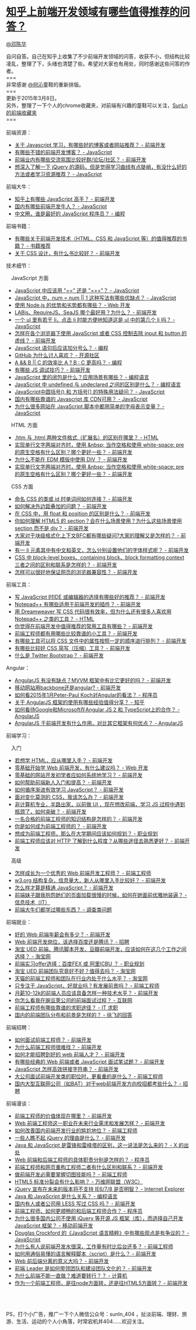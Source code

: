
#  [知乎上前端开发领域有哪些值得推荐的问答？](https://zhihu.com/questions/20246142)



[@邓陈华](https://zhihu.com/people/6fe49daa35fc3eb8f10d00d59cb1c45b)

自问自答。自己在知乎上收集了不少前端开发领域的问答，收获不小，但结构比较凌乱，整理了下，头绪也清楚了些。希望对大家也有用处，同时感谢这些问答的作者。<br>===<br>非常感谢 <a data-hash="b4a17dfeac9418e66b950681819af654" href="http://www.zhihu.com/people/b4a17dfeac9418e66b950681819af654" class="member_mention" data-editable="true" data-title="@何沁" data-hovercard="p$b$b4a17dfeac9418e66b950681819af654">@何沁</a>童鞋的重新排版。<br>===<br>更新于2015年3月8日。<br>另外，整理了一下个人的chrome收藏夹，对前端有兴趣的童鞋可以关注，<a href="http://link.zhihu.com/?target=http%3A//github.com/SunLn/SunLn-F2E-Bookmarks" class=" wrap external" target="_blank" rel="nofollow noreferrer">SunLn的前端收藏夹<i class="icon-external"></i></a><br>===<br><br>前端资源：<br><ul><li><a class="internal" href="http://www.zhihu.com/question/19651401">关于 Javascript 学习，有哪些好的博客或者网站推荐？ - 前端开发</a></li><li><a class="internal" href="http://www.zhihu.com/question/19951193">有哪些不错的前端开发博客？ - JavaScript</a></li><li><a class="internal" href="http://www.zhihu.com/question/20101975">前端业内有哪些交流氛围比较好群/论坛/社区？ - 前端开发</a></li><li><a class="internal" href="http://www.zhihu.com/question/19671522">想深入了解一下 jQuery 的源码，但是觉得学习曲线有点陡峭，有没什么好的方法或者学习资源推荐？ - JavaScript</a></li></ul><p>前端大牛：<br></p><ul><li><a class="internal" href="http://www.zhihu.com/question/19889770">知乎上有哪些 JavaScript 高手？ - 前端开发</a></li><li><a class="internal" href="http://www.zhihu.com/question/19701162">国内有哪些前端开发牛人？ - JavaScript</a></li><li><a href="http://www.zhihu.com/question/19588901" class="internal">中文圈，谁是最好的 JavaScript 程序员？ - 编程</a></li></ul><p>前端书籍：<br></p><ul><li><a href="http://www.zhihu.com/question/19809484" class="internal">有哪些关于前端开发技术（HTML、CSS 和 JavaScript 等）的值得推荐的书籍？ - 书籍推荐</a></li><li><a href="http://www.zhihu.com/question/19742348" class="internal">关于 CSS 设计，有什么书比较好？ - 前端开发</a></li></ul><p>技术细节：</p><p>　JavaScript 方面<br></p><ul><li><a class="internal" href="http://www.zhihu.com/question/20348948">JavaScript 中应该用 "==" 还是 "==="？ - JavaScript</a></li><li><a href="http://www.zhihu.com/question/20377595" class="internal">JavaScript 中，num = num || 1 这种写法有哪些优缺点？ - JavaScript</a></li><li><a href="http://www.zhihu.com/question/19653241" class="internal">使用 Node.js 的优势和劣势都有哪些？ - Web 开发</a></li><li><a href="http://www.zhihu.com/question/20342350" class="internal">LABjs、RequireJS、SeaJS 哪个最好用？为什么？ - 前端开发</a></li><li><a class="internal" href="http://www.zhihu.com/question/20322273">一个 ul 里有若干 li，点击 li 时能方便地知道这是 ul 中的第几个 li 吗？ - JavaScript</a></li><li><a class="internal" href="http://www.zhihu.com/question/19920225">怎样在各个浏览器下使用 JavaScript 或者 CSS 控制去除 input 和 button 的虚线？ - 前端开发</a></li><li><a class="internal" href="http://www.zhihu.com/question/20298345">JavaScript 语句后应该加分号么？ - 编程</a></li><li><a class="internal" href="http://www.zhihu.com/question/19776649">GitHub 为什么讨人喜欢？ - 开源社区</a></li><li><a class="internal" href="http://www.zhihu.com/question/20293486">A &amp;&amp; B || C 的效率比 A ? B : C 更高吗？ - 编程</a></li><li><a class="internal" href="http://www.zhihu.com/question/20260762">有哪些 JS 调试技巧？ - 前端开发</a></li><li><a class="internal" href="http://www.zhihu.com/question/19554716">JavaScript 里的闭包是什么？应用场景有哪些？ - 编程语言</a></li><li><a class="internal" href="http://www.zhihu.com/question/19966545">JavaScript 中 undefined 与 undeclared 之间的区别是什么？ - 编程语言</a></li><li><a class="internal" href="http://www.zhihu.com/question/20127472">JavaScript中圆括号() 和 方括号[] 的特殊用法疑问？ - JavaScript</a></li><li><a class="internal" href="http://www.zhihu.com/question/20227463">国内有哪些靠谱的 Javascript 库 CDN可用？ - JavaScript</a></li><li><a class="internal" href="http://www.zhihu.com/question/19717671">为什么很多网站在 JavaScript 脚本中都用简单的字母表示变量？ - JavaScript</a></li></ul><p>　HTML 方面<br></p><ul><li><a class="internal" href="http://www.zhihu.com/question/19718085">.htm 与 .html 两种文件格式（扩展名）的区别在哪里？ - HTML</a></li><li><a class="internal" href="http://www.zhihu.com/question/19895400#">实现单行文字两端对齐时，使用 &amp;nbsp; 当作空格和使用 white-space: pre 的原生空格有什么区别？哪个更好一些？ - 前端开发</a></li><li><a class="internal" href="http://www.zhihu.com/question/20168819">为什么不能在 EDM 模版中使用 DIV ？ - 前端开发</a></li><li><a class="internal" href="http://www.zhihu.com/question/19895400">实现单行文字两端对齐时，使用 &amp;nbsp; 当作空格和使用 white-space: pre 的原生空格有什么区别？哪个更好一些？ - 前端开发</a></li></ul><p>　CSS 方面<br></p><ul><li><a class="internal" href="http://www.zhihu.com/question/19748433">命名 CSS 的类或 id 时单词间如何连接？ - 前端开发</a></li><li><a class="internal" href="http://www.zhihu.com/question/19823139">如何解决外边距叠加的问题？ - 前端开发</a></li><li><a class="internal" href="http://www.zhihu.com/question/19588854">在 CSS 中，用 float 和 position 的区别是什么？ - 前端开发</a></li><li><a class="internal" href="http://www.zhihu.com/question/20227599">你如何理解 HTML5 的 section？会在什么场景使用？为什么这些场景使用 section 而不是 div？ - 前端开发</a></li><li><a href="http://www.zhihu.com/question/28433480" class="internal">大家对于块级格式化上下文BFC都有哪些疑问?大家的理解又是怎样的？ - 前端开发</a></li><li><a class="internal" href="http://www.zhihu.com/question/19977292">有一 li 元素其中有中文和英文，怎么分别设置他们的字体样式呢？ - 前端开发</a></li><li><a class="internal" href="http://www.zhihu.com/question/20086234">CSS 中 block-level boxes、containing block、block formatting context 三者之间的区别和联系是怎样的？ - 前端开发</a></li><li><a href="http://www.zhihu.com/question/19736007" class="internal">怎样可以很好地保证网页的浏览器兼容性？ - 前端开发</a></li></ul><p>前端工具：<br></p><ul><li><a class="internal" href="http://www.zhihu.com/question/19606319">写 JavaScript 时IDE 或编辑器的选择有哪些好的推荐？ - 前端开发</a></li><li><a class="internal" href="http://www.zhihu.com/question/19998255">Notepad++ 有哪些适用于前端开发的插件？ - 前端开发</a></li><li><a class="internal" href="http://www.zhihu.com/question/19587831">用 Dreamweaver 写 CSS 代码很有效率，但为什么还有很多人喜欢用 Notepad++ 之类的工具？ - HTML</a></li><li><a class="internal" href="http://www.zhihu.com/question/19561454">你觉得在前端开发中值得推荐的常用工具有哪些？ - 前端开发</a></li><li><a class="internal" href="http://www.zhihu.com/question/20241338">前端工程师都有用哪些比较靠谱的小工具？ - 前端开发</a></li><li><a class="internal" href="http://www.zhihu.com/question/19990596">有哪些工具可以将 CSS 文件中的属性按照一定的顺序进行排列？ - 前端开发</a></li><li><a href="http://www.zhihu.com/question/19612973" class="internal">有哪些比较好 CSS 简写（压缩）工具？ - 前端开发</a></li><li><a href="http://www.zhihu.com/question/19821825" class="internal">什么是 Twitter Bootstrap？ - 前端开发</a></li></ul>Angular：<br><ul><li><a href="http://www.zhihu.com/question/21151483" class="internal">AngularJS 有没有缺点？MVVM 框架中有比它更好的吗？ - 前端开发</a></li><li><a href="http://www.zhihu.com/question/21871888" class="internal">移动网站用backbone还是angular? - 前端开发</a></li><li><a href="http://www.zhihu.com/question/27601964" class="internal">如何看2015年1月Peter-Paul Koch对Angular的看法？ - 程序员</a></li><li><a href="http://www.zhihu.com/question/21497720" class="internal">关于 AngularJS 框架的使用有哪些经验值得分享？ - 知乎</a></li><li><a href="http://www.zhihu.com/question/28563233" class="internal">如何看待Google和Microsoft在Angular JS 2 和 TypeScript上的合作？ - AngularJS</a></li><li><a href="http://www.zhihu.com/question/22079371" class="internal">AngularJS 于前端开发有什么作用，对比其它框架有何优点？ - AngularJS</a></li></ul><p>前端学习：</p><p>　入门<br></p><ul><li><a class="internal" href="http://www.zhihu.com/question/19753196">若想学 HTML，应从哪里入手？ - 前端开发</a></li><li><a class="internal" href="http://www.zhihu.com/question/19637373">零基础开始学 Web 前端开发，有什么建议吗？ - Web 开发</a></li><li><a href="http://www.zhihu.com/question/19834302" class="internal">零基础的网站开发初学者应如何系统地学习？ - 前端开发</a></li><li><a href="http://www.zhihu.com/question/19862294" class="internal">如何帮助前端新人入门和提高？ - 前端开发</a></li><li><a href="http://www.zhihu.com/question/19713563" class="internal">如何循序渐进有效学习 JavaScript？ - 前端开发</a></li><li><a class="internal" href="http://www.zhihu.com/question/19653139">面对变化莫测的 CSS，我该怎么办？ - 前端开发</a></li><li><a class="internal" href="http://www.zhihu.com/question/19660847">非计算机专业，半路出家，以前做 UI ，现在想改前端，学习 JS 过程中遇到瓶颈了，如何突破？ - 前端开发</a></li><li><a href="http://www.zhihu.com/question/19588629" class="internal">一名合格的前端工程师的知识结构是怎样的？ - 前端开发</a></li><li><a href="http://www.zhihu.com/question/20780364" class="internal">你是如何成为前端工程师的？ - 前端开发</a></li><li><a href="http://www.zhihu.com/question/19838787" class="internal">想成为前端工程师，那么在大学期间应该如何规划？ - 职业规划</a><br></li><li><a href="http://www.zhihu.com/question/20391668" class="internal">前端工程师应该对 HTTP 了解到什么程度？从哪些途径去熟悉更好？ - 前端开发</a><br></li></ul><p>　高级<br></p><ul><li><a class="internal" href="http://www.zhihu.com/question/19554845">怎样成长为一个优秀的 Web 前端开发工程师？ - 前端工程师</a></li><li><a class="internal" href="http://www.zhihu.com/question/20193711">w3.org 结构复杂，信息量大，新人从哪里入手比较好？ - 前端开发</a></li><li><a class="internal" href="http://www.zhihu.com/question/19657253">怎么样才算是精通 JavaScript？ - 前端开发</a></li><li><a href="http://www.zhihu.com/question/27085552" class="internal">前端妹子跟我抱怨她们的页面加载很慢的时候，如何在她面前优雅地装逼？ - 信息技术（IT）</a><br></li><li><a href="http://www.zhihu.com/question/22146521" class="internal">前端大牛们都学过哪些东西？ - 调查类问题</a></li></ul><p>前端就业：<br></p><ul><li><a class="internal" href="http://www.zhihu.com/question/19723850">好的 Web 前端年薪会有多少？ - 前端开发</a></li><li><a href="http://www.zhihu.com/question/19886046" class="internal">Web 前端开发岗位，该选择百度还是腾讯？ - 招聘</a></li><li><a class="internal" href="http://www.zhihu.com/question/20084964">淘宝 UED 前端、腾讯脚本开发、豆瓣前端开发，应该如何在这几个工作之间选择？ - 淘宝网</a></li><li><a href="http://www.zhihu.com/question/23567316" class="internal">前端实习offer选择：百度FEX 或 阿里ICBU ？ - 职业规划</a><br></li><li><a class="internal" href="http://www.zhihu.com/question/20099712">淘宝 UED 前端团队究竟好不好？值得去吗？ - 淘宝网</a></li><li><a href="http://www.zhihu.com/question/22933704" class="internal">天猫的前端工程师和团队在行业内处于什么水平？ - 淘宝网</a><br></li><li><a class="internal" href="http://www.zhihu.com/question/20149600">只专注于 JavaScript，好就业吗？有发展前景吗？ - 前端工程师</a></li><li><a href="http://www.zhihu.com/question/28044664" class="internal">月薪10-12k的前端人员应该具备怎样一种技术水平？ - 前端开发</a><br></li><li><a href="http://www.zhihu.com/question/23036724" class="internal">你怎么看我在豌豆荚公司的前端面试过程？ - 互联网</a><br></li><li><a href="http://www.zhihu.com/question/20989310" class="internal">前端工程师有哪些靠谱的求职途径？ - IT 求职</a><br></li><li><a href="http://www.zhihu.com/question/20888075/answer/40612027" class="internal">国内的前端团队分布和前景是怎样的？ - 徐飞的回答</a><br></li></ul><p>前端招聘：<br></p><ul><li><a class="internal" href="http://www.zhihu.com/question/19568008">如何面试前端工程师？ - 前端开发</a></li><li><a class="internal" href="http://www.zhihu.com/question/19923687">为什么前端工程师很难找？ - 前端开发</a></li><li><a class="internal" href="http://www.zhihu.com/question/19651775">如何才能招聘到好的 web 前端人才？ - 前端开发</a></li><li><a class="internal" href="http://www.zhihu.com/question/19841848">有哪些经典的 Web 前端或者 JavaScript 面试笔试题？ - 前端开发</a></li><li><a class="internal" href="http://www.zhihu.com/question/19747496">JavaScript 怎样高效拼接字符串？ - 前端开发</a></li><li><a class="internal" href="http://www.zhihu.com/question/19770923">大公司面试前端开发类的职位时，更看重的是什么？ - 前端工程师</a></li><li><a href="http://www.zhihu.com/question/26188893" class="internal">国内大型互联网公司（如BAT）对于web前端开发方向校招都考些什么？ - 招聘</a><br></li></ul><p>前端漫谈：<br></p><ul><li><a class="internal" href="http://www.zhihu.com/question/19589966">前端工程师的价值体现在哪里？ - 前端开发</a></li><li><a class="internal" href="http://www.zhihu.com/question/19580161">Web 前端工程师这一职业在未来行业需求和发展怎样？ - 前端开发</a></li><li><a class="internal" href="http://www.zhihu.com/question/19927065">如何改善国内前端开发行业的尴尬地位？ - 前端工程师</a></li><li><a class="internal" href="http://www.zhihu.com/question/19969737">一些人瞧不起 jQuery 的理由是什么？ - 前端开发</a></li><li><a class="internal" href="http://www.zhihu.com/question/19598890">Java 和 JavaScript 是雷锋和雷峰塔的区别，这一说法是怎么来的？ - X 的出处</a></li><li><a href="http://www.zhihu.com/question/19911595" class="internal">Web 前端和后端工程师的具体职责分别是怎样的？ - 程序员</a></li><li><a class="internal" href="http://www.zhihu.com/question/19858246">前端工程师和网页重构工程师二者有什么区别和联系？ - 前端开发</a></li><li><a class="internal" href="http://www.zhihu.com/question/19769761">做前端开发必需要掌握切图技能吗？ - 前端工程师</a></li><li><a class="internal" href="http://www.zhihu.com/question/20374574">HTML5 标准分裂会有什么影响？ - 万维网联盟（W3C）</a></li><li><a class="internal" href="http://www.zhihu.com/question/20322923">jQuery 宣布在未来的版本将不支持 IE6/7/8 是否明智？ - Internet Explorer</a></li><li><a href="http://www.zhihu.com/question/19913979" class="internal">Java 和 JavaScript 是什么关系？ - 编程语言</a></li><li><a href="http://www.zhihu.com/question/19823925" class="internal">国内有人或者公司用 LESS 写过 CSS 吗？ - 前端开发</a></li><li><a href="http://www.zhihu.com/question/20365599" class="internal">前端工程师，如何更顺畅的和后端工程师合作？ - 程序员</a></li><li><a class="internal" href="http://www.zhihu.com/question/20099586">为什么很多国内公司不使用 jQuery 等开源 JS 框架（库），而选择自己开发 JavaScript 框架？ - 移动前端开发</a></li><li><a class="internal" href="http://www.zhihu.com/question/20292563">Douglas Crockford 的《JavaScript 语言精粹》中有哪些观点是有争议的？ - JavaScript</a></li><li><a class="internal" href="http://www.zhihu.com/question/20249919">为什么有人说前端开发水很深，工作量有时比后台还多？ - 前端工程师</a></li><li><a class="internal" href="http://www.zhihu.com/question/19901542">如何用通俗易懂的语言解释脚本（script）是什么？ - 前端开发</a></li><li><a href="http://www.zhihu.com/question/28207685" class="internal">Web 前后端分离的意义大吗？ - 前端开发</a><br></li><li><a href="http://www.zhihu.com/question/28373692" class="internal">前端 Leader 是如何带领团队和建设团队文化的？ - 前端开发</a><br></li><li><a href="http://www.zhihu.com/question/26226720" class="internal">为什么前端不能一直做？难道要转行？？ - 计算机</a></li><li><a href="http://www.zhihu.com/question/26295825" class="internal">作为一个前端工程师，是往node方面转，还是往HTML5方面转？ - 前端开发</a></li></ul><br><br><br>PS，打个小广告，推广一下个人微信公众号：sunln_404 ，扯淡前端、理财、旅游、生活、运动的个人小角落，时常宕机并404……欢迎关注。